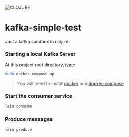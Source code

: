 ![CLOJURE](https://clojure.org/images/clojure-logo-120b.png)

# kafka-simple-test
Just a kafka sandbox in clojure.

### Starting a local Kafka Server
At this project root directory, type:
```bash
sudo docker-compose up
```
> You will need to install [docker](http://www.docker.com) and [docker-compose](https://docs.docker.com/compose/install/)

### Start the consumer service
```bash
lein consume
```

### Produce messages

```bash
lein produce
```
